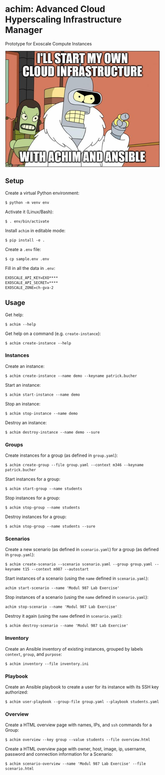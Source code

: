 # achim: Advanced Cloud Hyperscaling Infrastructure Manager

Prototype for Exoscale Compute Instances

![I'll start my own cloud infrastructure. With achim and Ansible!](bender.jpg)

## Setup

Create a virtual Python environment:

    $ python -m venv env

Activate it (Linux/Bash):

    $ . env/bin/activate

Install `achim` in editable mode:

    $ pip install -e .

Create a `.env` file:

    $ cp sample.env .env

Fill in all the data in `.env`:

    EXOSCALE_API_KEY=EXO****
    EXOSCALE_API_SECRET=****
    EXOSCALE_ZONE=ch-gva-2

## Usage

Get help:

    $ achim --help

Get help on a command (e.g. `create-instance`):

    $ achim create-instance --help

### Instances

Create an instance:

    $ achim create-instance --name demo --keyname patrick.bucher

Start an instance:

    $ achim start-instance --name demo

Stop an instance:

    $ achim stop-instance --name demo

Destroy an instance:

    $ achim destroy-instance --name demo --sure

### Groups

Create instances for a group (as defined in `group.yaml`):

    $ achim create-group --file group.yaml --context m346 --keyname patrick.bucher

Start instances for a group:

    $ achim start-group --name students

Stop instances for a group:

    $ achim stop-group --name students

Destroy instances for a group:

    $ achim stop-group --name students --sure

### Scenarios

Create a new scenario (as defined in `scenario.yaml`) for a group (as defined in `group.yaml`):

    $ achim create-scenario --scenario scenario.yaml --group group.yaml --keyname t15 --context m987 --autostart    

Start instances of a scenario (using the `name` defined in `scenario.yaml`):

    achim start-scenario --name 'Modul 987 Lab Exercise'

Stop instances of a scenario (using the `name` defined in `scenario.yaml`):

    achim stop-scenario --name 'Modul 987 Lab Exercise'

Destroy it again (using the `name` defined in `scenario.yaml`):

    $ achim destroy-scenario --name 'Modul 987 Lab Exercise'

### Inventory

Create an Ansible inventory of existing instances, grouped by labels `context`,
`group`, and `purpose`:

    $ achim inventory --file inventory.ini

### Playbook

Create an Ansible playbook to create a user for its instance with its SSH key authorized:

    $ achim user-playbook --group-file group.yaml --playbook students.yaml

### Overview

Create a HTML overview page with names, IPs, and `ssh` commands for a Group:

    $ achim overview --key group --value students --file overview.html

Create a HTML overview page with owner, host, image, ip, username, password and connection information for a Scenario:

    $ achim scenario-overview --name 'Modul 987 Lab Exercise' --file scenario.html